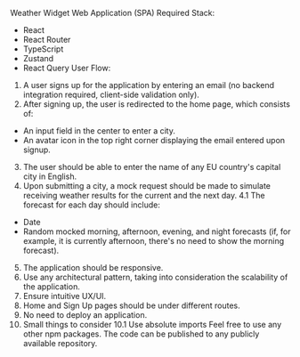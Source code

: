 Weather Widget Web Application (SPA)
Required Stack:
- React
- React Router
- TypeScript
- Zustand
- React Query
User Flow:
1. A user signs up for the application by entering an email (no backend integration required,
client-side validation only).
2. After signing up, the user is redirected to the home page, which consists of:
- An input field in the center to enter a city.
- An avatar icon in the top right corner displaying the email entered upon signup.
3. The user should be able to enter the name of any EU country&#39;s capital city in English.
4. Upon submitting a city, a mock request should be made to simulate receiving weather results
for the current and the next day.
4.1 The forecast for each day should include:
- Date
- Random mocked morning, afternoon, evening, and night forecasts (if, for example, it is
currently afternoon, there&#39;s no need to show the morning forecast).
5. The application should be responsive.
6. Use any architectural pattern, taking into consideration the scalability of the application.
7. Ensure intuitive UX/UI.
8. Home and Sign Up pages should be under different routes.
9. No need to deploy an application.
10. Small things to consider
10.1 Use absolute imports
Feel free to use any other npm packages.
The code can be published to any publicly available repository.
